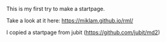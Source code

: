 This is my first try to make a startpage.

Take a look at it here: https://miklam.github.io/rml/



I copied a startpage from jubit (https://github.com/jubit/md2)
